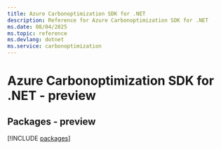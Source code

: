 ```yaml
---
title: Azure Carbonoptimization SDK for .NET
description: Reference for Azure Carbonoptimization SDK for .NET
ms.date: 08/04/2025
ms.topic: reference
ms.devlang: dotnet
ms.service: carbonoptimization
---
```

# Azure Carbonoptimization SDK for .NET - preview
## Packages - preview
[!INCLUDE [packages](carbonoptimization-index.md)]